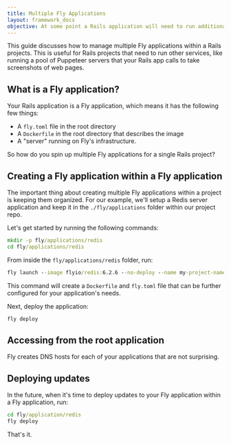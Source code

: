 ```yaml
---
title: Multiple Fly Applications
layout: framework_docs
objective: At some point a Rails application will need to run additional services, like a Puppeteer server that takes screenshots of a webpage for your Rails application. Learn how to manage multiple applications from one Rails project to keep your monolith a monolith.
---
```


This guide discusses how to manage multiple Fly applications within a Rails projects. This is useful for Rails projects that need to run other services, like running a pool of Puppeteer servers that your Rails app calls to take screenshots of web pages.

## What is a Fly application?

Your Rails application is a Fly application, which means it has the following few things:

* A `fly.toml` file in the root directory
* A `Dockerfile` in the root directory that describes the image
* A "server" running on Fly's infrastructure.

So how do you spin up multiple Fly applications for a single Rails project?

## Creating a Fly application within a Fly application

The important thing about creating multiple Fly applications within a project is keeping them organized. For our example, we'll setup a Redis server application and keep it in the `./fly/applications` folder within our project repo.

Let's get started by running the following commands:

```cmd
mkdir -p fly/applications/redis
cd fly/applications/redis
```

From inside the `fly/applications/redis` folder, run:

```cmd
fly launch --image flyio/redis:6.2.6 --no-deploy --name my-project-name-redis
```

This command will create a `Dockerfile` and `fly.toml` file that can be further configured for your application's needs.

Next, deploy the application:

```cmd
fly deploy
```

## Accessing from the root application

Fly creates DNS hosts for each of your applications that are not surprising.

## Deploying updates

In the future, when it's time to deploy updates to your Fly application within a Fly application, run:

```cmd
cd fly/application/redis
fly deploy
```

That's it.
